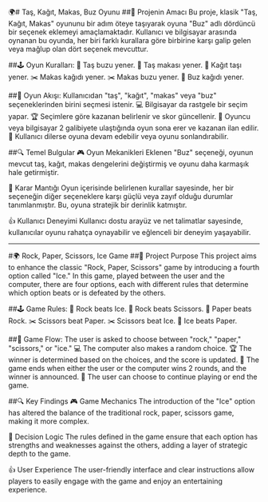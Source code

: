 🌍# Taş, Kağıt, Makas, Buz Oyunu
##🎯 Projenin Amacı
Bu proje, klasik "Taş, Kağıt, Makas" oyununu bir adım öteye taşıyarak oyuna "Buz" adlı dördüncü bir seçenek eklemeyi amaçlamaktadır. Kullanıcı ve bilgisayar arasında oynanan bu oyunda, her biri farklı kurallara göre birbirine karşı galip gelen veya mağlup olan dört seçenek mevcuttur.

##🕹️ Oyun Kuralları:
🗿 Taş buzu yener.
🗿 Taş makası yener.
📄 Kağıt taşı yener.
✂️ Makas kağıdı yener.
✂️ Makas buzu yener.
🧊 Buz kağıdı yener.

##🔄 Oyun Akışı:
Kullanıcıdan "taş", "kağıt", "makas" veya "buz" seçeneklerinden birini seçmesi istenir.
💻 Bilgisayar da rastgele bir seçim yapar.
🏆 Seçimlere göre kazanan belirlenir ve skor güncellenir.
🎉 Oyuncu veya bilgisayar 2 galibiyete ulaştığında oyun sona erer ve kazanan ilan edilir.
🔁 Kullanıcı dilerse oyuna devam edebilir veya oyunu sonlandırabilir.

##🔍 Temel Bulgular
🎮 Oyun Mekanikleri
Eklenen "Buz" seçeneği, oyunun mevcut taş, kağıt, makas dengelerini değiştirmiş ve oyunu daha karmaşık hale getirmiştir.

🧠 Karar Mantığı
Oyun içerisinde belirlenen kurallar sayesinde, her bir seçeneğin diğer seçeneklere karşı güçlü veya zayıf olduğu durumlar tanımlanmıştır. Bu, oyuna stratejik bir derinlik katmıştır.

👍 Kullanıcı Deneyimi
Kullanıcı dostu arayüz ve net talimatlar sayesinde, kullanıcılar oyunu rahatça oynayabilir ve eğlenceli bir deneyim yaşayabilir.

---------------------------------------------------------------------------------------------------------------------------------------------------------------------------------------------------------------------

#🌍 Rock, Paper, Scissors, Ice Game
##🎯 Project Purpose
This project aims to enhance the classic "Rock, Paper, Scissors" game by introducing a fourth option called "Ice." In this game, played between the user and the computer, there are four options, each with different rules that determine which option beats or is defeated by the others.

##🕹️ Game Rules:
🗿 Rock beats Ice.
🗿 Rock beats Scissors.
📄 Paper beats Rock.
✂️ Scissors beat Paper.
✂️ Scissors beat Ice.
🧊 Ice beats Paper.

##🔄 Game Flow:
The user is asked to choose between "rock," "paper," "scissors," or "ice."
💻 The computer also makes a random choice.
🏆 The winner is determined based on the choices, and the score is updated.
🎉 The game ends when either the user or the computer wins 2 rounds, and the winner is announced.
🔁 The user can choose to continue playing or end the game.

##🔍 Key Findings
🎮 Game Mechanics
The introduction of the "Ice" option has altered the balance of the traditional rock, paper, scissors game, making it more complex.

🧠 Decision Logic
The rules defined in the game ensure that each option has strengths and weaknesses against the others, adding a layer of strategic depth to the game.

👍 User Experience
The user-friendly interface and clear instructions allow players to easily engage with the game and enjoy an entertaining experience.


